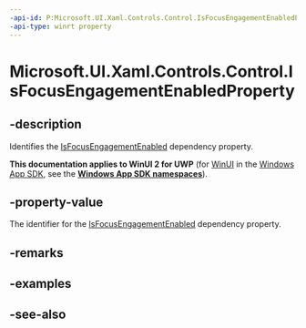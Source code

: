 ```yaml
---
-api-id: P:Microsoft.UI.Xaml.Controls.Control.IsFocusEngagementEnabledProperty
-api-type: winrt property
---
```


<!-- Property syntax
public Windows.UI.Xaml.DependencyProperty IsFocusEngagementEnabledProperty { get; }
-->

# Microsoft.UI.Xaml.Controls.Control.IsFocusEngagementEnabledProperty

## -description
Identifies the [IsFocusEngagementEnabled](control_isfocusengagementenabled.md) dependency property.

**This documentation applies to WinUI 2 for UWP** (for [WinUI](/windows/apps/winui/winui3/) in the [Windows App SDK](/windows/apps/windows-app-sdk/), see the **[Windows App SDK namespaces](/windows/windows-app-sdk/api/winrt/)**).

## -property-value
The identifier for the [IsFocusEngagementEnabled](control_isfocusengagementenabled.md) dependency property.

## -remarks

## -examples

## -see-also
